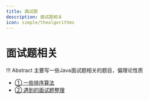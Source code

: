 ```yaml
---
title: 面试题
description: 面试题相关
icon: simple/thealgorithms
---
```


# 面试题相关

!!! Abstract
    主要写一些Java面试题相关的题目，偏理论性质

- <a class="navigation" href="一些排序算法/">① 一些排序算法</a>
- <a class="navigation" href="遇到的面试题整理/">② 遇到的面试题整理</a>
